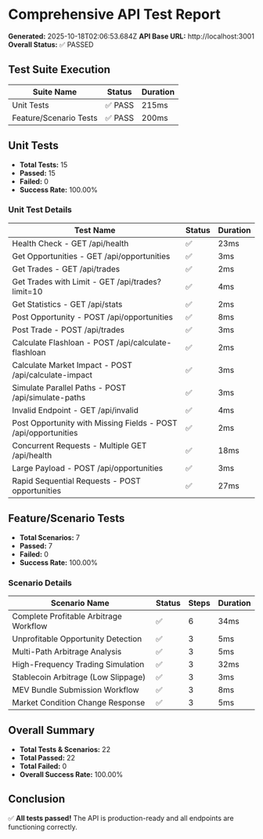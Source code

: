 # Comprehensive API Test Report

**Generated:** 2025-10-18T02:06:53.684Z
**API Base URL:** http://localhost:3001
**Overall Status:** ✅ PASSED

## Test Suite Execution

| Suite Name | Status | Duration |
|------------|--------|----------|
| Unit Tests | ✅ PASS | 215ms |
| Feature/Scenario Tests | ✅ PASS | 200ms |

## Unit Tests

- **Total Tests:** 15
- **Passed:** 15
- **Failed:** 0
- **Success Rate:** 100.00%

### Unit Test Details

| Test Name | Status | Duration |
|-----------|--------|----------|
| Health Check - GET /api/health | ✅ | 23ms |
| Get Opportunities - GET /api/opportunities | ✅ | 3ms |
| Get Trades - GET /api/trades | ✅ | 2ms |
| Get Trades with Limit - GET /api/trades?limit=10 | ✅ | 4ms |
| Get Statistics - GET /api/stats | ✅ | 2ms |
| Post Opportunity - POST /api/opportunities | ✅ | 8ms |
| Post Trade - POST /api/trades | ✅ | 3ms |
| Calculate Flashloan - POST /api/calculate-flashloan | ✅ | 2ms |
| Calculate Market Impact - POST /api/calculate-impact | ✅ | 3ms |
| Simulate Parallel Paths - POST /api/simulate-paths | ✅ | 3ms |
| Invalid Endpoint - GET /api/invalid | ✅ | 4ms |
| Post Opportunity with Missing Fields - POST /api/opportunities | ✅ | 2ms |
| Concurrent Requests - Multiple GET /api/health | ✅ | 18ms |
| Large Payload - POST /api/opportunities | ✅ | 3ms |
| Rapid Sequential Requests - POST opportunities | ✅ | 27ms |

## Feature/Scenario Tests

- **Total Scenarios:** 7
- **Passed:** 7
- **Failed:** 0
- **Success Rate:** 100.00%

### Scenario Details

| Scenario Name | Status | Steps | Duration |
|---------------|--------|-------|----------|
| Complete Profitable Arbitrage Workflow | ✅ | 6 | 34ms |
| Unprofitable Opportunity Detection | ✅ | 3 | 5ms |
| Multi-Path Arbitrage Analysis | ✅ | 3 | 5ms |
| High-Frequency Trading Simulation | ✅ | 3 | 32ms |
| Stablecoin Arbitrage (Low Slippage) | ✅ | 3 | 3ms |
| MEV Bundle Submission Workflow | ✅ | 3 | 8ms |
| Market Condition Change Response | ✅ | 3 | 5ms |

## Overall Summary

- **Total Tests & Scenarios:** 22
- **Total Passed:** 22
- **Total Failed:** 0
- **Overall Success Rate:** 100.00%

## Conclusion

✅ **All tests passed!** The API is production-ready and all endpoints are functioning correctly.
